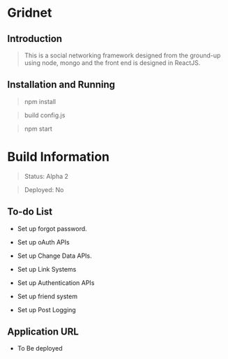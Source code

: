 # Gridnet

## Introduction

> This is a social networking framework designed from the ground-up using node, mongo and the front end is designed in ReactJS.

## Installation and Running

> npm install

> build config.js

> npm start

# Build Information

> Status: Alpha 2

> Deployed: No

## To-do List

* Set up forgot password.

* Set up oAuth APIs

* Set up Change Data APIs.

* Set up Link Systems

* Set up Authentication APIs

* Set up friend system

* Set up Post Logging

## Application URL

* To Be deployed
